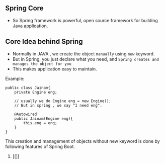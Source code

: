 ## Spring Core 

-  So Spring framework is powerful, open source framework for building Java application.

## Core Idea behind Spring 

- Normally in JAVA , we create the object `manually` using `new` keyword.
- But in Spring, you just declare what you need, and `Spring creates and manages the object for you`
- This makes application easy to maintain.


Example:
```
public class Jainam{
	private Engine eng;
	
	// usually we do Engine eng = new Engine();
	// But in spring , we say "I need eng".
	
	@Autowired
	public Jainam(Engine eng){
		this.eng = eng;
	}
}
```

This creation and management of objects without new keyword is done by following features of Spring Boot.

1. [[]]